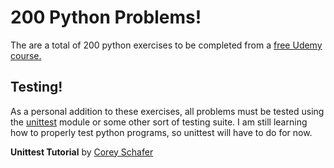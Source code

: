 # 200 Python Problems!
The are a total of 200 python exercises to be completed from a
[free Udemy course.](https://www.udemy.com/python-handon/)

## Testing!
As a personal addition to these exercises, all problems must be tested using
the [unittest](https://docs.python.org/3/library/unittest.html) module or some other sort of testing suite. I am still learning
how to properly test python programs, so unittest will have to do for now.

**Unittest Tutorial** by [Corey Schafer](https://youtu.be/6tNS--WetLI)
